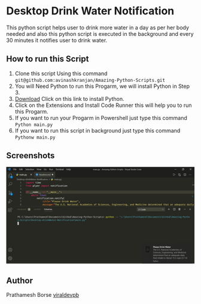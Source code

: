 # Desktop Drink Water Notification

This python script helps user to drink more water in a day as per her body needed and also this python script is executed in the background and every 30 minutes it notifies user to drink water.

## How to run this Script

1. Clone this script Using this command `git@github.com:avinashkranjan/Amazing-Python-Scripts.git`
2. You will Need Python to run this Progarm, we will install Python in Step 3.
3. [Download](https://www.python.org/downloads/) Click on this link to install Python.
4. Click on the Extensions and Install Code Runner this will help you to run this Progarm.
5. If you want to run your Progarm in Powershell just type this command `Python main.py`
6. If you want to run this script in background just type this command `Pythonw main.py`

## Screenshots
![Output](output.jpg)

## Author
Prathamesh Borse [viraldevpb](https://github.com/viraldevpb)